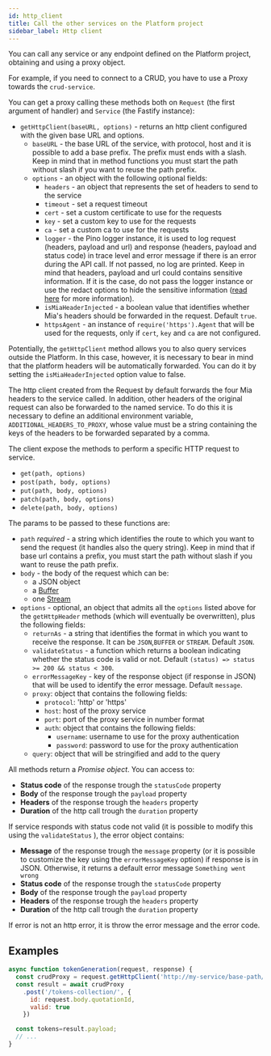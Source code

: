 ```yaml
---
id: http_client
title: Call the other services on the Platform project
sidebar_label: Http client
---
```


<!--
WARNING: this file was automatically generated by Mia-Platform Doc Aggregator.
DO NOT MODIFY IT BY HAND.
Instead, modify the source file and run the aggregator to regenerate this file.
-->

You can call any service or any endpoint defined on the Platform project, obtaining and using a proxy object.

For example, if you need to connect to a CRUD, you have to use a Proxy towards the `crud-service`.

You can get a proxy calling these methods both on `Request` (the first argument of handler) and `Service` (the Fastify instance):

* `getHttpClient(baseURL, options)` - returns an http client configured with the given base URL and options.
  * `baseURL` - the base URL of the service, with protocol, host and it is possible to add a base prefix. The prefix must ends with a slash. Keep in mind that in method functions you must start the path without slash if you want to reuse the path prefix.
  * `options` - an object with the following optional fields:
    * `headers` - an object that represents the set of headers to send to the service
    * `timeout` - set a request timeout
    * `cert` - set a custom certificate to use for the requests
    * `key` - set a custom key to use for the requests
    * `ca` - set a custom ca to use for the requests
    * `logger` - the Pino logger instance, it is used to log request (headers, payload and url) and response (headers, payload and status code) in trace level and error message if there is an error during the API call. If not passed, no log are printed. Keep in mind that headers, payload and url could contains sensitive information. If it is the case, do not pass the logger instance or use the redact options to hide the sensitive information ([read here](../lc39/service-options) for more information).
    * `isMiaHeaderInjected` - a boolean value that identifies whether Mia's headers should be forwarded in the request. Default `true`.
    * `httpsAgent` - an instance of `require('https').Agent` that will be used for the requests, only if `cert`, `key` and `ca` are not configured.

Potentially, the `getHttpClient` method allows you to also query services outside the Platform. In this case, however, it is necessary to bear in mind that the platform headers will be automatically forwarded. You can do it by setting the `isMiaHeaderInjected` option value to false.

The http client created from the Request by default forwards the four Mia headers to the service called. In addition, other headers of the original request can also be forwarded to the named service. To do this it is necessary to define an additional environment variable, `ADDITIONAL_HEADERS_TO_PROXY`, whose value must be a string containing the keys of the headers to be forwarded separated by a comma.

The client expose the methods to perform a specific HTTP request to service.

* `get(path, options)`
* `post(path, body, options)`
* `put(path, body, options)`
* `patch(path, body, options)`
* `delete(path, body, options)`

The params to be passed to these functions are:

* `path` *required* - a string which identifies the route to which you want to send the request (it handles also the query string). Keep in mind that if base url contains a prefix, you must start the path without slash if you want to reuse the path prefix.
* `body` - the body of the request which can be:
  * a JSON object
  * a [Buffer](https://nodejs.org/api/buffer.html#)
  * one [Stream](https://nodejs.org/api/stream.html)
* `options` - optional, an object that admits all the `options` listed above for the `getHttpHeader` methods (which will eventually be overwritten), plus the following fields:
  * `returnAs` - a string that identifies the format in which you want to receive the response. It can be `JSON`,`BUFFER` or `STREAM`. Default `JSON`.
  * `validateStatus` - a function which returns a boolean indicating whether the status code is valid or not. Default `(status) => status >= 200 && status < 300`.
  * `errorMessageKey` - key of the response object (if response in JSON) that will be used to identify the error message. Default `message`.
  * `proxy`: object that contains the following fields:
    * `protocol`: 'http' or 'https'
    * `host`: host of the proxy service
    * `port`: port of the proxy service in number format
    * `auth`: object that contains the following fields:
      * `username`: username to use for the proxy authentication
      * `password`: password to use for the proxy authentication
  * `query`: object that will be stringified and add to the query

All methods return a *Promise object*. You can access to:

* **Status code** of the response trough the `statusCode` property
* **Body** of the response trough the `payload` property
* **Headers** of the response trough the `headers` property
* **Duration** of the http call trough the `duration` property

If service responds with status code not valid (it is possible to modify this using the `validateStatus` ), the error object contains:

* **Message** of the response trough the `message` property (or it is possible to customize the key using the `errorMessageKey` option) if response is in JSON. Otherwise, it returns a default error message `Something went wrong`
* **Status code** of the response trough the `statusCode` property
* **Body** of the response trough the `payload` property
* **Headers** of the response trough the `headers` property
* **Duration** of the http call trough the `duration` property

If error is not an http error, it is throw the error message and the error code.

## Examples

```js
async function tokenGeneration(request, response) {
  const crudProxy = request.getHttpClient('http://my-service/base-path/')
  const result = await crudProxy
    .post('/tokens-collection/', {
      id: request.body.quotationId,
      valid: true
    })

  const tokens=result.payload;
  // ...
}
```
